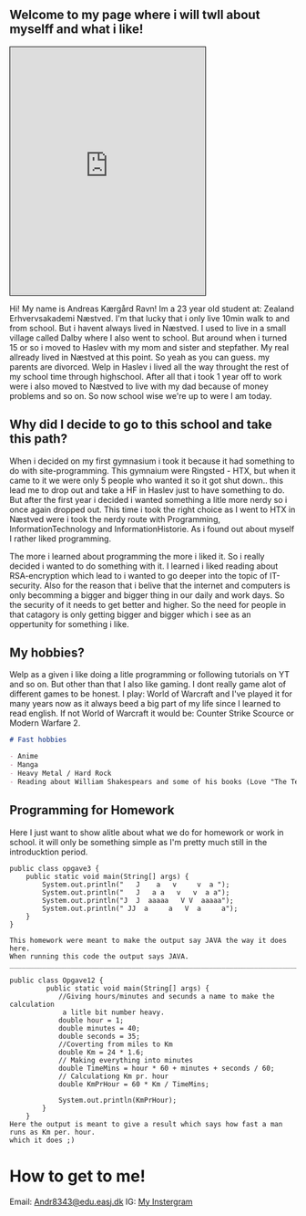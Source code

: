 ## Welcome to my page where i will twll about myselff and what i like!

<iframe src="https://scontent-cph2-1.xx.fbcdn.net/v/t1.0-9/28379485_1814160508628225_7888722495937467992_n.jpg?_nc_cat=104&_nc_sid=85a577&_nc_ohc=WvftE6H1RZMAX8xhlbD&_nc_ht=scontent-cph2-1.xx&oh=e694afd9c4bb6b096c7422e5a593a659&oe=5F7F35CB" width="68%" height="435" style="border:1px solid black;">
</iframe>

Hi! My name is Andreas Kærgård Ravn! Im a 23 year old student at: Zealand Erhvervsakademi Næstved.
I'm that lucky that i only live 10min walk to and from school.
But i havent always lived in Næstved. I used to live in a small village called Dalby where I also went to school. But around when i turned 15 or so i moved to Haslev with my mom and sister and stepfather. My real allready lived in Næstved at this point. So yeah as you can guess. my parents are divorced. Welp in Haslev i lived all the way throught the rest of my school time through highschool. 
After all that i took 1 year off to work were i also moved to Næstved to live with my dad because of money problems and so on. So now school wise we're up to were I am today.

## Why did I decide to go to this school and take this path?

When i decided on my first gymnasium i took it because it had something to do with site-programming. This gymnaium were Ringsted - HTX, but when it came to it we were only 5 people who wanted it so it got shut down.. this lead me to drop out and take a HF in Haslev just to have something to do. But after the first year i decided i wanted something a litle more nerdy so i once again dropped out. This time i took the right choice as I went to HTX in Næstved were i took the nerdy route with Programming, InformationTechnology and InformationHistorie. As i found out about myself I rather liked programming. 

The more i learned about programming the more i liked it. So i really decided i wanted to do something with it. I learned i liked reading about RSA-encryption which lead to i wanted to go deeper into the topic of IT-security. Also for the reason that i belive that the internet and computers is only becomming a bigger and bigger thing in our daily and work days. So the security of it needs to get better and higher. So the need for people in that catagory is only getting bigger and bigger which i see as an oppertunity for something i like. 

## My hobbies? 

Welp as a given i like doing a litle programming or following tutorials on YT and so on. But other than that I also like gaming. I dont really game alot of different games to be honest. I play: World of Warcraft and I've played it for many years now as it always beed a big part of my life since I learned to read english. If not World of Warcraft it would be: Counter Strike Scource or Modern Warfare 2.

``` markdown
# Fast hobbies

- Anime
- Manga
- Heavy Metal / Hard Rock
- Reading about William Shakespears and some of his books (Love "The Tempest")

```


## Programming for Homework
Here I just want to show alitle about what we do for homework or work in school. it will only be something simple as I'm pretty much still in the introducktion period.


```
public class opgave3 {
    public static void main(String[] args) {
        System.out.println("   J    a   v     v  a ");
        System.out.println("   J   a a   v   v  a a");
        System.out.println("J  J  aaaaa   V V  aaaaa");
        System.out.println(" JJ  a     a   V  a     a");
    }
}

This homework were meant to make the output say JAVA the way it does here.
When running this code the output says JAVA.
_____________________________________________________________________________________________________

public class Opgave12 {
         public static void main(String[] args) {
            //Giving hours/minutes and secunds a name to make the calculation
             a litle bit number heavy.
            double hour = 1;
            double minutes = 40;
            double seconds = 35;
            //Coverting from miles to Km
            double Km = 24 * 1.6;
            // Making everything into minutes
            double TimeMins = hour * 60 + minutes + seconds / 60;
            // Calculationg Km pr. hour
            double KmPrHour = 60 * Km / TimeMins;

            System.out.println(KmPrHour);
        }
    }
Here the output is meant to give a result which says how fast a man runs as Km per. hour.
which it does ;) 

```


# How to get to me!

Email:  Andr8343@edu.easj.dk
IG:     [My Instergram](https://www.instagram.com/andreas.k.ravn/?hl=da)
